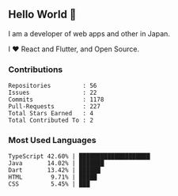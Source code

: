 ## Hello World 👋

I am a developer of web apps and other in Japan.

I ❤️ React and Flutter, and Open Source.

### Contributions

<!-- contributions start -->

    Repositories         : 56
    Issues               : 22
    Commits              : 1178
    Pull-Requests        : 227
    Total Stars Earned   : 4
    Total Contributed To : 2

<!-- contributions end -->

### Most Used Languages

<!-- most-used-languages start -->

    TypeScript 42.60% | ████████████████████
    Java       14.02% | ███████
    Dart       13.42% | ██████
    HTML        9.71% | █████
    CSS         5.45% | ███

<!-- most-used-languages end -->
